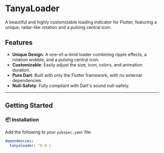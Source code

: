 # TanyaLoader

A beautiful and highly customizable loading indicator for Flutter, featuring a unique, radar-like rotation and a pulsing central icon.

## Features

- **Unique Design**: A one-of-a-kind loader combining ripple effects, a rotation wobble, and a pulsing central icon.
- **Customizable**: Easily adjust the size, icon, colors, and animation duration.
- **Pure Dart**: Built with only the Flutter framework, with no external dependencies.
- **Null-Safety**: Fully compliant with Dart's sound null-safety.



***

## Getting Started

### 📦 Installation

Add the following to your `pubspec.yaml` file:

```yaml
dependencies:
  tanyaloader: ^0.0.1